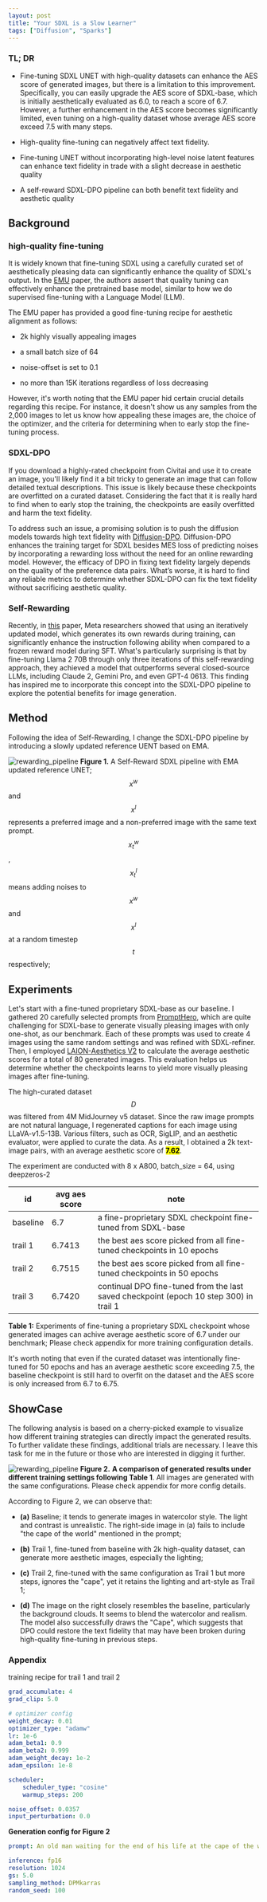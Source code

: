 ```yaml
---
layout: post
title: "Your SDXL is a Slow Learner"
tags: ["Diffusion", "Sparks"]
---
```


### TL; DR

- Fine-tuning SDXL UNET with high-quality datasets can enhance the AES score of generated images, but there is a limitation to this improvement. Specifically, you can easily upgrade the AES score of SDXL-base, which is initially aesthetically evaluated as 6.0, to reach a score of 6.7. However, a further enhancement in the AES score becomes significantly limited, even tuning on a high-quality dataset whose average AES score exceed 7.5 with many steps.

- High-quality fine-tuning can negatively affect text fidelity.

- Fine-tuning UNET without incorporating high-level noise latent features can enhance text fidelity in trade with a slight decrease in aesthetic quality

- A self-reward SDXL-DPO pipeline can both benefit text fidelity and aesthetic quality

## Background

### high-quality fine-tuning

It is widely known that fine-tuning SDXL using a carefully curated set of aesthetically pleasing data can significantly enhance the quality of SDXL's output. In the [EMU](https://ai.meta.com/research/publications/emu-enhancing-image-generation-models-using-photogenic-needles-in-a-haystack/) paper, the authors assert that quality tuning can effectively enhance the pretrained base model, similar to how we do supervised fine-tuning with a Language Model (LLM).

The EMU paper has provided a good fine-tuning recipe for aesthetic alignment as follows:

- 2k highly visually appealing images

- a small batch size of 64

- noise-offset is set to 0.1  

- no more than 15K iterations regardless of loss decreasing  

However, it's worth noting that the EMU paper hid certain crucial details regarding this recipe. For instance, it doesn't show us any samples from the 2,000 images to let us know how appealing these images are, the choice of the optimizer, and the criteria for determining when to early stop the fine-tuning process.

### SDXL-DPO

If you download a highly-rated checkpoint from Civitai and use it to create an image, you'll likely find it  a bit tricky to generate an image that can follow detailed textual descriptions. This issue is likely because these checkpoints are overfitted on a curated dataset. Considering the fact that it is really hard to find when to early stop the training, the checkpoints are easily overfitted and harm the text fidelity.

To address such an issue, a promising solution is to push the diffusion models towards high text fidelity with [Diffusion-DPO](https://arxiv.org/abs/2311.12908). Diffusion-DPO enhances the training target for SDXL besides MES loss of predicting noises by incorporating a rewarding loss without the need for an online rewarding model. However, the efficacy of DPO in fixing text fidelity largely depends on the quality of the preference data pairs. What’s worse, it is hard to find any reliable metrics to determine whether SDXL-DPO can fix the text fidelity without sacrificing aesthetic quality.

### Self-Rewarding

Recently, in [this](https://arxiv.org/abs/2401.10020) paper, Meta researchers showed that using an iteratively updated model, which generates its own rewards during training, can significantly enhance the instruction following ability when compared to a frozen reward model during SFT. What's particularly surprising is that by fine-tuning Llama 2 70B through only three iterations of this self-rewarding approach, they achieved a model that outperforms several closed-source LLMs, including Claude 2, Gemini Pro, and even GPT-4 0613. This finding has inspired me to incorporate this concept into the SDXL-DPO pipeline to explore the potential benefits for image generation.

## Method

Following the idea of Self-Rewarding, I change the SDXL-DPO pipeline by introducing a slowly updated reference UENT based on EMA.

![rewarding_pipeline](https://raw.githubusercontent.com/NormXU/NormXU.github.io/main/_data/resources/blog/8/pipeline.png)
**Figure 1.**  A Self-Reward SDXL pipeline with EMA updated reference UNET; $$x^w$$ and $$x^l$$ represents a preferred image and a non-preferred image with the same text prompt. $$x^w_t$$, $$x^l_t$$ means adding noises to $$x^w$$ and $$x^l$$ at a random timestep $$t$$ respectively;

## Experiments

Let's start with a fine-tuned proprietary SDXL-base as our baseline. I gathered 20 carefully selected prompts from [PromptHero](https://prompthero.com/), which are quite challenging for SDXL-base to generate visually pleasing images with only one-shot, as our benchmark. Each of these prompts was used to create 4 images using the same random settings and was refined with SDXL-refiner. Then, I employed [LAION-Aesthetics V2](https://github.com/christophschuhmann/improved-aesthetic-predictor) to calculate the average aesthetic scores for a total of 80 generated images. This evaluation helps us determine whether the checkpoints learns to yield more visually pleasing images after fine-tuning.

The high-curated dataset $$D$$ was filtered from 4M MidJourney v5 dataset. Since the raw image prompts are not natural language, I regenerated captions for each image using LLaVA-v1.5-13B. Various filters, such as OCR, SigLIP, and an aesthetic evaluator, were applied to curate the data. As a result, I obtained a 2k text-image pairs, with an average aesthetic score of **<mark>7.62</mark>**.

The experiment are conducted with 8 x A800, batch_size = 64, using deepzeros-2

| id       | avg aes score | note                                                                                   |
| -------- | ------------- | -------------------------------------------------------------------------------------- |
| baseline | 6.7           | a fine-proprietary SDXL checkpoint fine-tuned from SDXL-base                           |
| trail 1  | 6.7413        | the best aes score picked from all fine-tuned checkpoints in 10 epochs                 |
| trail 2  | 6.7515        | the best aes score picked from all fine-tuned checkpoints in 50 epochs                 |
| trail 3  | 6.7420        | continual DPO fine-tuned from the last saved checkpoint (epoch 10 step 300) in trail 1 |

**Table 1:** Experiments of fine-tuning a proprietary SDXL checkpoint whose generated images can achive average aesthetic score of 6.7 under our benchmark; Please check appendix for more training configuration details.  

It's worth noting that even if the curated dataset was intentionally fine-tuned for 50 epochs and has an average aesthetic score exceeding 7.5, the baseline checkpoint is  still hard to overfit on the dataset and the AES score is only increased from 6.7 to 6.75. 

## ShowCase

The following analysis is based on a cherry-picked example to visualize how different training strategies can directly impact the generated results. To further validate these findings, additional trials are necessary. I leave this task for me in the future or those who are interested in digging it further.

![rewarding_pipeline](https://raw.githubusercontent.com/NormXU/NormXU.github.io/main/_data/resources/blog/8/showcase.png)
**Figure 2.** **A comparison of generated results under different training settings following Table 1**. All images are generated with the same configurations. Please check appendix for more config details.

According to Figure 2, we can observe that:

- **(a)** Baseline; it tends to generate images in watercolor style. The light and contrast is unrealistic. The right-side image in (a) fails to include "the cape of the world" mentioned in the prompt; 

- **(b)** Trail 1, fine-tuned from baseline with 2k high-quality dataset, can generate more aesthetic images, especially the lighting;

- **(c)** Trail 2, fine-tuned with the same configuration as Trail 1 but more steps, ignores the "cape", yet it retains the lighting and art-style as Trail 1; 

- **(d)** The image on the right closely resembles the baseline, particularly the background clouds. It seems to blend the watercolor and realism. The model also successfully draws the "Cape", which suggests that DPO could restore the text fidelity that may have been broken during high-quality fine-tuning in previous steps. 

   

### Appendix

training recipe for trail 1 and trail 2

```yaml
grad_accumulate: 4
grad_clip: 5.0

# optimizer config
weight_decay: 0.01
optimizer_type: "adamw"
lr: 1e-6 
adam_beta1: 0.9
adam_beta2: 0.999
adam_weight_decay: 1e-2
adam_epsilon: 1e-8

scheduler:
    scheduler_type: "cosine"
    warmup_steps: 200

noise_offset: 0.0357
input_perturbation: 0.0
```

**Generation config for Figure 2**

```yaml
prompt: An old man waiting for the end of his life at the cape of the world

inference: fp16
resolution: 1024
gs: 5.0
sampling_method: DPMkarras
random_seed: 100
```